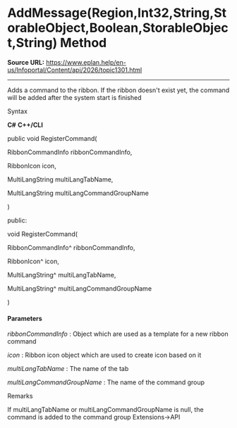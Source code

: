 # AddMessage(Region,Int32,String,StorableObject,Boolean,StorableObject,String) Method

**Source URL:** https://www.eplan.help/en-us/Infoportal/Content/api/2026/topic1301.html

---

Adds a command to the ribbon. If the ribbon doesn't exist yet, the command will be added after the system start is finished

Syntax

**C#**
**C++/CLI**


public void RegisterCommand( 

   RibbonCommandInfo ribbonCommandInfo,

   RibbonIcon icon,

   MultiLangString multiLangTabName,

   MultiLangString multiLangCommandGroupName

)

public:

void RegisterCommand( 

   RibbonCommandInfo^ ribbonCommandInfo,

   RibbonIcon^ icon,

   MultiLangString^ multiLangTabName,

   MultiLangString^ multiLangCommandGroupName

)


#### Parameters

*ribbonCommandInfo*
:   Object which are used as a template for a new ribbon command

*icon*
:   Ribbon icon object which are used to create icon based on it

*multiLangTabName*
:   The name of the tab

*multiLangCommandGroupName*
:   The name of the command group

Remarks

If multiLangTabName or multiLangCommandGroupName is null, the command is added to the command group Extensions->API
